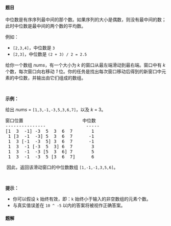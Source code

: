 #### 题目
<p>中位数是有序序列最中间的那个数。如果序列的大小是偶数，则没有最中间的数；此时中位数是最中间的两个数的平均数。</p>

<p>例如：</p>

<ul>
	<li><code>[2,3,4]</code>，中位数是&nbsp;<code>3</code></li>
	<li><code>[2,3]</code>，中位数是 <code>(2 + 3) / 2 = 2.5</code></li>
</ul>

<p>给你一个数组 <em>nums</em>，有一个大小为 <em>k</em> 的窗口从最左端滑动到最右端。窗口中有 <em>k</em> 个数，每次窗口向右移动 <em>1</em> 位。你的任务是找出每次窗口移动后得到的新窗口中元素的中位数，并输出由它们组成的数组。</p>

<p>&nbsp;</p>

<p><strong>示例：</strong></p>

<p>给出&nbsp;<em>nums</em> = <code>[1,3,-1,-3,5,3,6,7]</code>，以及&nbsp;<em>k</em> = 3。</p>

<pre>窗口位置                      中位数
---------------               -----
[1  3  -1] -3  5  3  6  7       1
 1 [3  -1  -3] 5  3  6  7      -1
 1  3 [-1  -3  5] 3  6  7      -1
 1  3  -1 [-3  5  3] 6  7       3
 1  3  -1  -3 [5  3  6] 7       5
 1  3  -1  -3  5 [3  6  7]      6
</pre>

<p>&nbsp;因此，返回该滑动窗口的中位数数组&nbsp;<code>[1,-1,-1,3,5,6]</code>。</p>

<p>&nbsp;</p>

<p><strong>提示：</strong></p>

<ul>
	<li>你可以假设&nbsp;<code>k</code>&nbsp;始终有效，即：<code>k</code> 始终小于输入的非空数组的元素个数。</li>
	<li>与真实值误差在 <code>10 ^ -5</code> 以内的答案将被视作正确答案。</li>
</ul>


 #### 题解